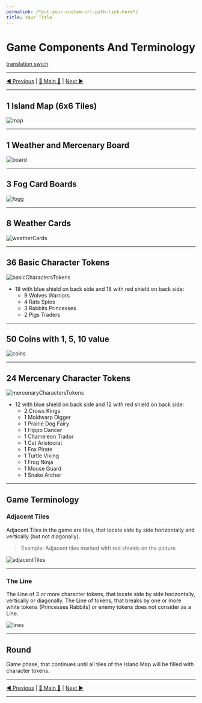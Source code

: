 ```yaml
---
permalink: /*put-your-custom-url-path-link-here*/
title: Your Title
---
```


# Game Components And Terminology

[translation swich](.)

***

[◄ Previous](IndexPage.md) | [🚪 Main 🚪](IndexPage.md) | [Next ►](CharactersDescription.md)

***

## 1 Island Map (6x6 Tiles)

![map]

***

## 1 Weather and Mercenary Board

![board]

***

## 3 Fog Card Boards

![fogg]

***

## 8 Weather Cards

![weatherCards]

***

## 36 Basic Character Tokens

![basicCharactersTokens]

* 18 with blue shield on back side and 18 with red shield on back side:
  * 9 Wolves Warriors
  * 4 Rats Spies
  * 3 Rabbits Princesses
  * 2 Pigs Traders

***

## 50 Coins with 1, 5, 10 value

![coins]

***

## 24 Mercenary Character Tokens

![mercenaryCharactersTokens]

* 12 with blue shield on back side and 12 with red shield on back side:
  * 2 Crows Kings
  * 1 Moldwarp Digger
  * 1 Prairie Dog Fairy
  * 1 Hippo Dancer
  * 1 Chameleon Traitor
  * 1 Cat Aristocrat
  * 1 Fox Pirate
  * 1 Turtle Viking
  * 1 Frog Ninja
  * 1 Mouse Guard
  * 1 Snake Archer

***

## Game Terminology

### Adjacent Tiles

Adjacent Tiles in the game are tiles, that locate side by side horizontally and vertically (but not diagonally). 

> Example: Adjacent tiles marked with red shields on the picture

![adjacentTiles]

***

### The Line

The Line of 3 or more character tokens, that locate side by side horizontally, vertically or diagonally. The Line of tokens, that breaks by one or more white tokens (Princesses Rabbits) or enemy tokens does not consider as a Line.

![lines]

***

## Round

Game phase, that continues until all tiles of the Island Map will be filled with character tokens.

***

[◄ Previous](IndexPage.md) | [🚪 Main 🚪](IndexPage.md) | [Next ►](CharactersDescription.md)

***

<!--Image links ref-->

[map]: ../../resources/img/mapField.jpg
[fogg]: ../../resources/img/fogg.jpg
[board]: ../../resources/img/weatherBoard.jpg
[weatherCards]: ../../resources/img/weatherCards.jpg
[basicCharactersTokens]: ../../resources/img/basicCharactersTokens.jpg
[coins]: ../../resources/img/coins.jpg
[mercenaryCharactersTokens]: ../../resources/img/mercenaryCharactersTokens.jpg
[adjacentTiles]: ../../resources/img/adjacentTiles.jpg
[lines]: ../../resources/img/lines.jpg
